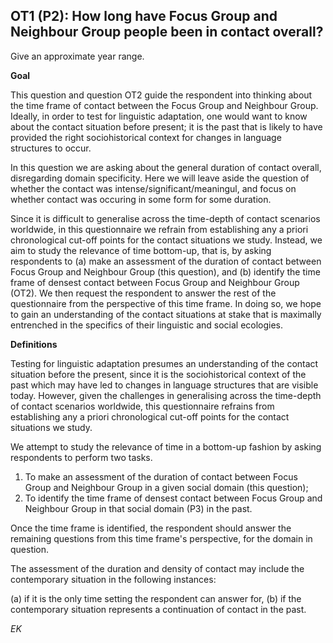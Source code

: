 
## OT1 (P2): How long have Focus Group and Neighbour Group people been in contact overall?

Give an approximate year range.

**Goal**

This question and question OT2 guide the respondent into thinking about the time frame of contact between the Focus Group and Neighbour Group. Ideally, in order to test for linguistic adaptation, one would want to know about the contact situation before present; it is the past that is likely to have provided the right sociohistorical context for changes in language structures to occur.

In this question we are asking about the general duration of contact overall, disregarding domain specificity. Here we will leave aside the question of whether the contact was intense/significant/meaningul, and focus on whether contact was occuring in some form for some duration.

Since it is difficult to generalise across the time-depth of contact scenarios worldwide, in this questionnaire we refrain from establishing any a priori chronological cut-off points for the contact situations we study. Instead, we aim to study the relevance of time bottom-up, that is, by asking respondents to (a) make an assessment of the duration of contact between Focus Group and Neighbour Group  (this question), and (b) identify the time frame of densest contact between Focus Group and Neighbour Group (OT2). We then request the respondent to answer the rest of the questionnaire from the perspective of this time frame. In doing so, we hope to gain an understanding of the contact situations at stake that is maximally entrenched in the specifics of their linguistic and social ecologies.

**Definitions**

Testing for linguistic adaptation presumes an understanding of the contact situation before the present, since it is the sociohistorical context of the past which may have led to changes in language structures that are visible today. However, given the challenges in generalising across the time-depth of contact scenarios worldwide, this questionnaire refrains from establishing any a priori chronological cut-off points for the contact situations we study.

We attempt to study the relevance of time in a bottom-up fashion by asking respondents to perform two tasks.

1) To make an assessment of the duration of contact between Focus Group and Neighbour Group in a given social domain (this question);
2) To identify the time frame of densest contact between Focus Group and Neighbour Group in that social domain (P3) in the past. 

Once the time frame is identified, the respondent should answer the remaining questions from this time frame's perspective, for the domain in question.

The assessment of the duration and density of contact may include the contemporary situation in the following instances:

(a) if it is the only time setting the respondent can answer for,
(b) if the contemporary situation represents a continuation of contact in the past.


*EK*

